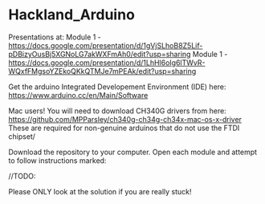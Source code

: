 # Hackland_Arduino

Presentations at:
Module 1 - https://docs.google.com/presentation/d/1gVjSLhoB8Z5Lif-pDBizyOusBj5XGNoLG7akWXFmAh0/edit?usp=sharing
Module 1 - https://docs.google.com/presentation/d/1LhHl6oIg6lTWvR-WQxfFMgsoYZEkoQKkQTMJe7mPEAk/edit?usp=sharing

Get the arduino Integrated Developement Environment (IDE) here:
https://www.arduino.cc/en/Main/Software

Mac users! You will need to download CH340G drivers from here: https://github.com/MPParsley/ch340g-ch34g-ch34x-mac-os-x-driver These are required for non-genuine arduinos that do not use the FTDI chipset/

Download the repository to your computer. 
Open each module and attempt to follow instructions marked: 

//TODO:

Please ONLY look at the solution if you are really stuck!
